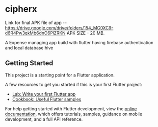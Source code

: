 # cipherx

Link for final APK file of app -- 
https://drive.google.com/drive/folders/154_MG0XC9-d6R4Pw3qkMb6dnO6PlZRKN
APK SIZE - 20 MB.

A Expense managing app build with flutter having firebase authentication and local database hive 

## Getting Started

This project is a starting point for a Flutter application.

A few resources to get you started if this is your first Flutter project:

- [Lab: Write your first Flutter app](https://docs.flutter.dev/get-started/codelab)
- [Cookbook: Useful Flutter samples](https://docs.flutter.dev/cookbook)

For help getting started with Flutter development, view the
[online documentation](https://docs.flutter.dev/), which offers tutorials,
samples, guidance on mobile development, and a full API reference.
